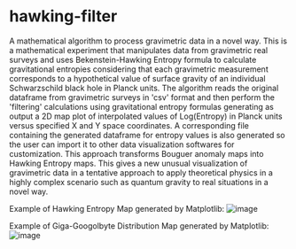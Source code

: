 # hawking-filter
A mathematical algorithm to process gravimetric data in a novel way. This is a mathematical experiment that manipulates data from gravimetric real surveys and uses Bekenstein-Hawking Entropy formula to calculate gravitational entropies considering that each gravimetric measurement corresponds to a hypothetical value of surface gravity of an individual Schwarzschild black hole in Planck units. The algorithm reads the original dataframe from gravimetric surveys in 'csv' format and then perform the 'filtering' calculations using gravitational entropy formulas generating as output a 2D map plot of interpolated values of Log(Entropy) in Planck units versus specified X and Y space coordinates. A corresponding file containing the generated dataframe for entropy values is also generated so the user can import it to other data visualization softwares for customization. This approach transforms Bouguer anomaly maps into Hawking Entropy maps. This gives a new unusual visualization of gravimetric data in a tentative approach to apply theoretical physics in a highly complex scenario such as quantum gravity to real situations in a novel way.

Example of Hawking Entropy Map generated by Matplotlib:
![image](https://github.com/user-attachments/assets/9fa8f1e5-34bd-4125-a824-3deffa2ddddc)

Example of Giga-Googolbyte Distribution Map generated by Matplotlib:
![image](https://github.com/user-attachments/assets/d0742586-f78c-487a-8d2c-a5a926c5645d)

